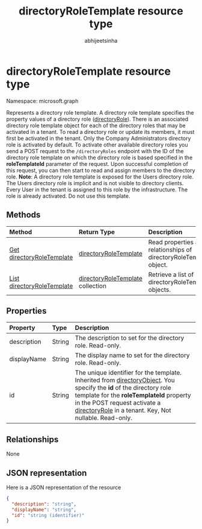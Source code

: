 ﻿---
title: "directoryRoleTemplate resource type"
description: "Represents a directory role template."
localization_priority: Normal
author: "abhijeetsinha"
ms.prod: "microsoft-identity-platform"
doc_type: resourcePageType
---

# directoryRoleTemplate resource type

Namespace: microsoft.graph

Represents a directory role template. A directory role template specifies the property values of a directory role ([directoryRole](directoryrole.md)). There is an associated directory role template object for each of the directory roles that may be activated in a tenant. To read a directory role or update its members, it must first be activated in the tenant. Only the Company Administrators directory role is activated by default. To activate other available directory roles you send a POST request to the `/directoryRoles` endpoint with the ID of the directory role template on which the directory role is based specified in the **roleTemplateId** parameter of the request. Upon successful completion of this request, you can then start to read and assign members to the directory role. **Note**: A directory role template is exposed for the Users directory role. The Users directory role is implicit and is not visible to directory clients. Every User in the tenant is assigned to this role by the infrastructure. The role is already activated. Do not use this template.

## Methods

| Method                                                             | Return Type                                                  | Description                                                        |
| :----------------------------------------------------------------- | :----------------------------------------------------------- | :----------------------------------------------------------------- |
| [Get directoryRoleTemplate](../api/directoryroletemplate-get.md)   | [directoryRoleTemplate](directoryroletemplate.md)            | Read properties and relationships of directoryRoleTemplate object. |
| [List directoryRoleTemplate](../api/directoryroletemplate-list.md) | [directoryRoleTemplate](directoryroletemplate.md) collection | Retrieve a list of directoryRoleTemplate objects.                  |

## Properties

| Property    | Type   | Description                                                                                                                                                                                                                                                                                         |
| :---------- | :----- | :-------------------------------------------------------------------------------------------------------------------------------------------------------------------------------------------------------------------------------------------------------------------------------------------------- |
| description | String | The description to set for the directory role. Read-only.                                                                                                                                                                                                                                           |
| displayName | String | The display name to set for the directory role. Read-only.                                                                                                                                                                                                                                          |
| id          | String | The unique identifier for the template. Inherited from [directoryObject](directoryobject.md). You specify the **id** of the directory role template for the **roleTemplateId** property in the POST request activate a [directoryRole](directoryrole.md) in a tenant. Key, Not nullable. Read-only. |

## Relationships

None

## JSON representation

Here is a JSON representation of the resource

<!--{
  "blockType": "resource",
  "openType": true,
  "optionalProperties": [],
  "keyProperty": "id",
  "baseType": "microsoft.graph.directoryObject",
  "@odata.type": "microsoft.graph.directoryRoleTemplate",
  "@odata.annotations": [
    {
      "capabilities": {
        "toppable": false
      }
    }
  ]
}-->

```json
{
  "description": "string",
  "displayName": "string",
  "id": "string (identifier)"
}

```

<!-- uuid: 8fcb5dbc-d5aa-4681-8e31-b001d5168d79
2015-10-25 14:57:30 UTC -->

<!-- {
  "type": "#page.annotation",
  "description": "directoryRoleTemplate resource",
  "keywords": "",
  "section": "documentation",
  "tocPath": ""
}-->
